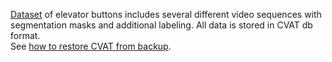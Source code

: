 [Dataset](https://drive.google.com/drive/folders/1ctV2DEJxzFzloZQiIH1aRK64vCD-I1Of?usp=sharing) of elevator buttons includes several different video sequences with segmentation masks and additional labeling. All data is stored in CVAT db format.  
See [how to restore CVAT from backup](https://openvinotoolkit.github.io/cvat/docs/administration/advanced/backup_guide/#how-to-restore-cvat-from-backup).
